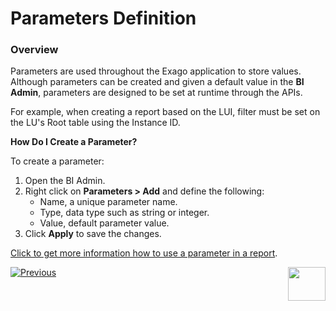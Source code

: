 # Parameters Definition

### Overview

Parameters are used throughout the Exago application to store values. Although parameters can be created and given a default value in the **BI Admin**, parameters are designed to be set at runtime through the APIs. 

For example, when creating a report based on the LUI, filter must be set on the LU's Root table using the Instance ID. 

**How Do I Create a Parameter?**

To create a parameter:

1. Open the BI Admin.
2. Right click on **Parameters > Add** and define the following:
   - Name, a unique parameter name.
   - Type, data type such as string or integer.
   - Value, default parameter value.
3. Click **Apply** to save the changes.

[Click to get more information how to use a parameter in a report](05_report_creation_guidelines.md).



[![Previous](/articles/images/Previous.png)](03_Metadata_Setup.md)[<img align="right" width="60" height="54" src="/articles/images/Next.png">](05_report_creation_guidelines.md)

